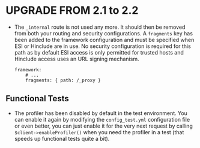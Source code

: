 UPGRADE FROM 2.1 to 2.2
=======================

 * The ``_internal`` route is not used any more. It should then be removed
   from both your routing and security configurations. A ``fragments`` key has
   been added to the framework configuration and must be specified when ESI or
   Hinclude are in use. No security configuration is required for this path as
   by default ESI access is only permitted for trusted hosts and Hinclude
   access uses an URL signing mechanism.

   ```
   framework:
       # ... 
       fragments: { path: /_proxy }
   ```

Functional Tests
----------------

 * The profiler has been disabled by default in the test environment. You can
   enable it again by modifying the ``config_test.yml`` configuration file or
   even better, you can just enable it for the very next request by calling
   ``$client->enableProfiler()`` when you need the profiler in a test (that
   speeds up functional tests quite a bit).
